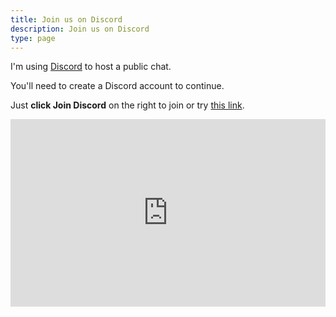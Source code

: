 ```yaml
---
title: Join us on Discord
description: Join us on Discord
type: page
---
```


I'm using [Discord](https://discord.com) to host a public chat.

You'll need to create a Discord account to continue.

Just **click Join Discord** on the right to join or try [this link](https://listcord.org/pixelcave).

<iframe src="https://discordapp.com/widget?id=608242475043389480&theme=dark" width="100%" height="300" allowtransparency="true" frameborder="0" sandbox="allow-popups allow-popups-to-escape-sandbox allow-same-origin allow-scripts"></iframe>
